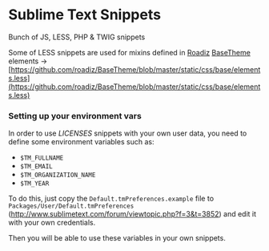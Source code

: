 # Sublime Text Snippets

Bunch of JS, LESS, PHP & TWIG snippets

Some of LESS snippets are used for mixins defined in [Roadiz](https://github.com/roadiz/roadiz) [BaseTheme](https://github.com/roadiz/BaseTheme) elements -> [https://github.com/roadiz/BaseTheme/blob/master/static/css/base/elements.less](https://github.com/roadiz/BaseTheme/blob/master/static/css/base/elements.less)

### Setting up your environment vars

In order to use *LICENSES* snippets with your own user data,
you need to define some environment variables such as:

- `$TM_FULLNAME`
- `$TM_EMAIL`
- `$TM_ORGANIZATION_NAME`
- `$TM_YEAR`

To do this, just copy the `Default.tmPreferences.example` file to `Packages/User/Default.tmPreferences`
(http://www.sublimetext.com/forum/viewtopic.php?f=3&t=3852)
and edit it with your own credentials.

Then you will be able to use these variables in your own snippets.

